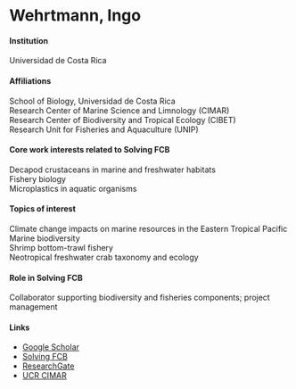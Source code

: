 # Wehrtmann, Ingo

#### Institution

Universidad de Costa Rica

#### Affiliations

School of Biology, Universidad de Costa Rica\
Research Center of Marine Science and Limnology (CIMAR)\
Research Center of Biodiversity and Tropical Ecology (CIBET)\
Research Unit for Fisheries and Aquaculture (UNIP)

#### Core work interests related to Solving FCB

Decapod crustaceans in marine and freshwater habitats\
Fishery biology\
Microplastics in aquatic organisms

#### Topics of interest

Climate change impacts on marine resources in the Eastern Tropical Pacific\
Marine biodiversity\
Shrimp bottom-trawl fishery\
Neotropical freshwater crab taxonomy and ecology

#### Role in Solving FCB

Collaborator supporting biodiversity and fisheries components; project management

#### Links

* [Google Scholar](https://scholar.google.com/citations?user=IAH83VYAAAAJ)
* [Solving FCB](https://solvingfcb.org/people/wehrtmann-i/)
* [ResearchGate](https://www.researchgate.net/profile/Ingo-Wehrtmann)
* [UCR CIMAR](https://www.cimar.ucr.ac.cr/investigacion/investigadores/ingo-s-wehrtmann.html)
